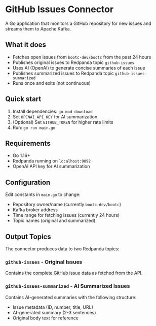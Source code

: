 # GitHub Issues Connector

A Go application that monitors a GitHub repository for new issues and streams them to Apache Kafka.

## What it does

- Fetches open issues from `bootc-dev/bootc` from the past 24 hours
- Publishes original issues to Redpanda topic `github-issues`
- Uses AI (OpenAI) to generate concise summaries of each issue
- Publishes summarized issues to Redpanda topic `github-issues-summarized`
- Runs once and exits (not continuous)

## Quick start

1. Install dependencies: `go mod download`
2. Set `OPENAI_API_KEY` for AI summarization
3. (Optional) Set `GITHUB_TOKEN` for higher rate limits
4. Run: `go run main.go`

## Requirements

- Go 1.16+
- Redpanda running on `localhost:9092`
- OpenAI API key for AI summarization

## Configuration

Edit constants in `main.go` to change:
- Repository owner/name (currently `bootc-dev/bootc`)
- Kafka broker address
- Time range for fetching issues (currently 24 hours)
- Topic names (original and summarized)

## Output Topics

The connector produces data to two Redpanda topics:

### `github-issues` - Original Issues
Contains the complete GitHub issue data as fetched from the API.

### `github-issues-summarized` - AI Summarized Issues
Contains AI-generated summaries with the following structure:
- Issue metadata (ID, number, title, URL)
- AI-generated summary (2-3 sentences)
- Original body text for reference
